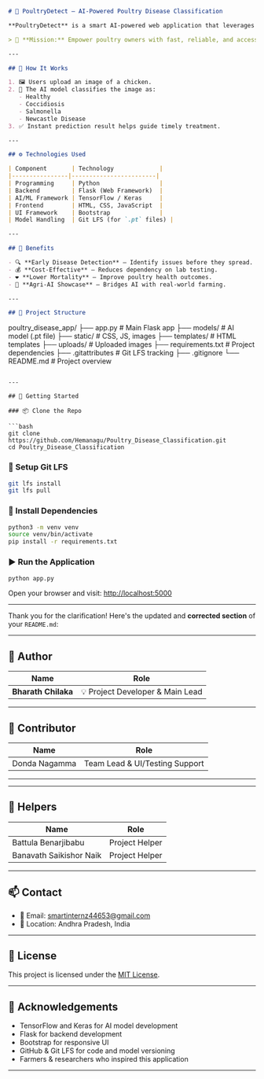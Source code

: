 ```markdown
# 🐔 PoultryDetect – AI-Powered Poultry Disease Classification

**PoultryDetect** is a smart AI-powered web application that leverages deep learning to help poultry farmers and veterinarians detect diseases in chickens through image analysis.

> 🎯 **Mission:** Empower poultry owners with fast, reliable, and accessible disease detection using technology.

---

## 📸 How It Works

1. 🖼️ Users upload an image of a chicken.
2. 🤖 The AI model classifies the image as:
   - Healthy
   - Coccidiosis
   - Salmonella
   - Newcastle Disease
3. ✅ Instant prediction result helps guide timely treatment.

---

## ⚙️ Technologies Used

| Component       | Technology             |
|----------------|------------------------|
| Programming     | Python                 |
| Backend         | Flask (Web Framework)  |
| AI/ML Framework | TensorFlow / Keras     |
| Frontend        | HTML, CSS, JavaScript  |
| UI Framework    | Bootstrap              |
| Model Handling  | Git LFS (for `.pt` files) |

---

## 🌟 Benefits

- 🔍 **Early Disease Detection** – Identify issues before they spread.
- 💰 **Cost-Effective** – Reduces dependency on lab testing.
- ❤️ **Lower Mortality** – Improve poultry health outcomes.
- 🌾 **Agri-AI Showcase** – Bridges AI with real-world farming.

---

## 🧠 Project Structure

```

poultry\_disease\_app/
├── app.py                  # Main Flask app
├── models/                 # AI model (.pt file)
├── static/                 # CSS, JS, images
├── templates/              # HTML templates
├── uploads/                # Uploaded images
├── requirements.txt        # Project dependencies
├── .gitattributes          # Git LFS tracking
├── .gitignore
└── README.md               # Project overview

````

---

## 🚀 Getting Started

### 📦 Clone the Repo

```bash
git clone https://github.com/Hemanagu/Poultry_Disease_Classification.git
cd Poultry_Disease_Classification
````

### 💽 Setup Git LFS

```bash
git lfs install
git lfs pull
```

### 🔧 Install Dependencies

```bash
python3 -m venv venv
source venv/bin/activate
pip install -r requirements.txt
```

### ▶️ Run the Application

```bash
python app.py
```

Open your browser and visit: [http://localhost:5000](http://localhost:5000)

---

Thank you for the clarification! Here's the updated and **corrected section** of your `README.md`:

---

## 👤 Author

| Name                | Role                             |
| ------------------- | -------------------------------- |
| **Bharath Chilaka** | 💡 Project Developer & Main Lead |

---

## 🤝 Contributor

| Name          | Role                           |
| ------------- | ------------------------------ |
| Donda Nagamma | Team Lead & UI/Testing Support |

---


---

## 🙌 Helpers

| Name                    | Role           |
| ----------------------- | -------------- |
| Battula Benarjibabu     | Project Helper |
| Banavath Saikishor Naik | Project Helper |

---

## 📫 Contact

* 📧 Email: [smartinternz44653@gmail.com](mailto:smartinternz44653@gmail.com)
* 📍 Location: Andhra Pradesh, India

---

## 📄 License

This project is licensed under the [MIT License](LICENSE).

---

## 🙏 Acknowledgements

* TensorFlow and Keras for AI model development
* Flask for backend development
* Bootstrap for responsive UI
* GitHub & Git LFS for code and model versioning
* Farmers & researchers who inspired this application


---

```
